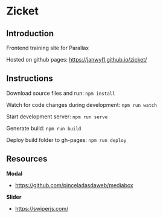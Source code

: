 # Zicket

## Introduction

Frontend training site for Parallax 

Hosted on github pages: https://janwyl1.github.io/zicket/


## Instructions

Download source files and run:
`npm install`

Watch for code changes during development:
`npm run watch`

Start development server:
`npm run serve`

Generate build:
`npm run build`

Deploy build folder to gh-pages:
`npm run deploy`

## Resources

**Modal**
- https://github.com/pinceladasdaweb/mediabox

**Slider**
- https://swiperjs.com/
